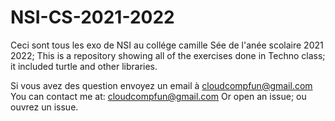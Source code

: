 # NSI-CS-2021-2022
Ceci sont tous les exo de NSI au collége camille Sée de l'anée scolaire 2021 2022; This is a repository showing all of the exercises done in Techno class; it included turtle and other libraries.

Si vous avez des question envoyez un email à cloudcompfun@gmail.com
You can contact me at: cloudcompfun@gmail.com
Or open an issue; ou ouvrez un issue.
